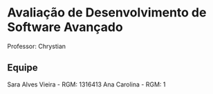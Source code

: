 # Avaliação de Desenvolvimento de Software Avançado

Professor: Chrystian 
## Equipe
   Sara Alves Vieira - RGM: 1316413
   Ana Carolina - RGM: 1
